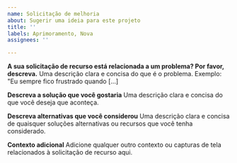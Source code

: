 ```yaml
---
name: Solicitação de melhoria
about: Sugerir uma ideia para este projeto
title: ''
labels: Aprimoramento, Nova
assignees: ''

---
```


**A sua solicitação de recurso está relacionada a um problema? Por favor, descreva.**
Uma descrição clara e concisa do que é o problema. Exemplo: "Eu sempre fico frustrado quando [...]

**Descreva a solução que você gostaria**
Uma descrição clara e concisa do que você deseja que aconteça.

**Descreva alternativas que você considerou**
Uma descrição clara e concisa de quaisquer soluções alternativas ou recursos que você tenha considerado.

**Contexto adicional**
Adicione qualquer outro contexto ou capturas de tela relacionados à solicitação de recurso aqui.
